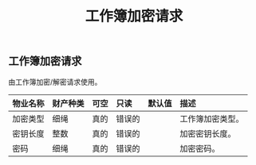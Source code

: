 ﻿---
title: 工作簿加密请求
second_title: Aspose.Cells Cloud Documen
type: docs
url: /zh/specification/model/workbookencryptionrequest/
description: Aspose.Cells 云模型规范：WorkbookEncryptionRequest。轻松处理 Excel 和其他电子表格文档，具有打开、生成、编辑、拆分、合并、比较和转换等功能
weight: 50
---
## **工作簿加密请求**

由工作簿加密/解密请求使用。

|物业名称|财产种类|可空|只读|默认值|描述|
|:- |:- |:- |:- |:- |:- |
|加密类型|细绳|真的|错误的||工作簿加密类型。|
|密钥长度|整数|真的|错误的||加密密钥长度。|
|密码|细绳|真的|错误的||加密密码。|

